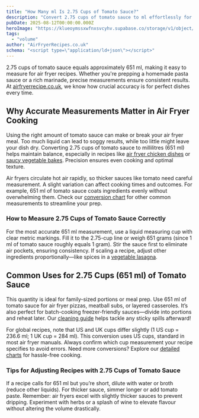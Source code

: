 ```yaml
---
title: "How Many ml Is 2.75 Cups of Tomato Sauce?"
description: "Convert 2.75 cups of tomato sauce to ml effortlessly for precise air fryer cooking. Get accurate measurements in seconds!"
pubDate: 2025-08-12T00:00:00.000Z
heroImage: "https://klueoymssxwfnxsvcyhv.supabase.co/storage/v1/object/public/md/how-many-ml-is-2-75-cups-of-tomato-sauce-b1c276e7.webp"
tags:
  - "volume"
author: "AirFryerRecipes.co.uk"
schema: "<script type=\"application/ld+json\"></script>"
---
```


<p>2.75 cups of tomato sauce equals approximately 651 ml, making it easy to measure for air fryer recipes. Whether you're prepping a homemade pasta sauce or a rich marinade, precise measurements ensure consistent results. At <a href=https://www.airfryerrecipe.co.uk>airfryerrecipe.co.uk</a>, we know how crucial accuracy is for perfect dishes every time.</p>  

<h2>Why Accurate Measurements Matter in Air Fryer Cooking</h2>  
<p>Using the right amount of tomato sauce can make or break your air fryer meal. Too much liquid can lead to soggy results, while too little might leave your dish dry. Converting 2.75 cups of tomato sauce to millilitres (651 ml) helps maintain balance, especially in recipes like <a href=https://www.airfryerrecipe.co.uk/recipe-category/chicken>air fryer chicken dishes</a> or <a href=https://www.airfryerrecipe.co.uk/recipes>saucy vegetable bakes</a>. Precision ensures even cooking and optimal texture.</p>  

<p>Air fryers circulate hot air rapidly, so thicker sauces like tomato need careful measurement. A slight variation can affect cooking times and outcomes. For example, 651 ml of tomato sauce coats ingredients evenly without overwhelming them. Check our <a href=https://www.airfryerrecipe.co.uk/air-fryer-conversion-chart>conversion chart</a> for other common measurements to streamline your prep.</p>  

<h3>How to Measure 2.75 Cups of Tomato Sauce Correctly</h3>  
<p>For the most accurate 651 ml measurement, use a liquid measuring cup with clear metric markings. Fill it to the 2.75-cup line or weigh 651 grams (since 1 ml of tomato sauce roughly equals 1 gram). Stir the sauce first to eliminate air pockets, ensuring consistency. If scaling a recipe, adjust other ingredients proportionally—like spices in a <a href=https://www.airfryerrecipe.co.uk/recipe-category/vegetables>vegetable lasagna</a>.</p>  

<h2>Common Uses for 2.75 Cups (651 ml) of Tomato Sauce</h2>  
<p>This quantity is ideal for family-sized portions or meal prep. Use 651 ml of tomato sauce for air fryer pizzas, meatball subs, or layered casseroles. It’s also perfect for batch-cooking freezer-friendly sauces—divide into portions and reheat later. Our <a href=https://www.airfryerrecipe.co.uk/air-fryer-cleaner>cleaning guide</a> helps tackle any sticky spills afterward!</p>  

<p>For global recipes, note that US and UK cups differ slightly (1 US cup = 236.6 ml; 1 UK cup = 284 ml). This conversion uses US cups, standard in most air fryer manuals. Always confirm which cup measurement your recipe specifies to avoid errors. Need more conversions? Explore our <a href=https://www.airfryerrecipe.co.uk/air-fryer-conversion-chart>detailed charts</a> for hassle-free cooking.</p>  

<h3>Tips for Adjusting Recipes with 2.75 Cups of Tomato Sauce</h3>  
<p>If a recipe calls for 651 ml but you’re short, dilute with water or broth (reduce other liquids). For thicker sauce, simmer longer or add tomato paste. Remember: air fryers excel with slightly thicker sauces to prevent dripping. Experiment with herbs or a splash of wine to elevate flavour without altering the volume drastically.</p>